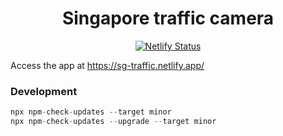 <h1 align="center">Singapore traffic camera</h1>
<p align="center">
<a href=https://app.netlify.com/sites/sg-traffic/deploys><img src="https://api.netlify.com/api/v1/badges/22224d87-412e-4851-9190-204730c55dac/deploy-status" alt="Netlify Status" /></a>
</p>

Access the app at <https://sg-traffic.netlify.app/>

### Development
```js
npx npm-check-updates --target minor
npx npm-check-updates --upgrade --target minor
```

